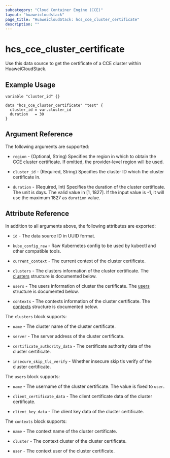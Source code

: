 ```yaml
---
subcategory: "Cloud Container Engine (CCE)"
layout: "huaweicloudstack"
page_title: "HuaweiCloudStack: hcs_cce_cluster_certificate"
description: ""
---
```


# hcs_cce_cluster_certificate

Use this data source to get the certificate of a CCE cluster within HuaweiCloudStack.

## Example Usage

```hcl
variable "cluster_id" {}

data "hcs_cce_cluster_certificate" "test" {
  cluster_id = var.cluster_id
  duration   = 30
}
```

## Argument Reference

The following arguments are supported:

* `region` - (Optional, String) Specifies the region in which to obtain the CCE cluster certificate. If omitted, the
  provider-level region will be used.

* `cluster_id` - (Required, String) Specifies the cluster ID which the cluster certificate in.

* `duration` - (Required, Int) Specifies the duration of the cluster certificate. The unit is days. The valid value in
  [1, 1827]. If the input value is -1, it will use the maximum 1827 as `duration` value.

## Attribute Reference

In addition to all arguments above, the following attributes are exported:

* `id` - The data source ID in UUID format.

* `kube_config_raw` - Raw Kubernetes config to be used by kubectl and other compatible tools.

* `current_context` - The current context of the cluster certificate.

* `clusters` - The clusters information of the cluster certificate.
  The [clusters](#CCECluster_clusters) structure is documented below.

* `users` - The users information of cluster the certificate.
  The [users](#CCECluster_users) structure is documented below.

* `contexts` - The contexts information of the cluster certificate.
  The [contexts](#CCECluster_contexts) structure is documented below.

<a name="CCECluster_clusters"></a>
The `clusters` block supports:

* `name` - The cluster name of the cluster certificate.

* `server` - The server address of the cluster certificate.

* `certificate_authority_data` - The certificate authority data of the cluster certificate.

* `insecure_skip_tls_verify` - Whether insecure skip tls verify of the cluster certificate.

<a name="CCECluster_users"></a>
The `users` block supports:

* `name` - The username of the cluster certificate. The value is fixed to `user`.

* `client_certificate_data` - The client certificate data of the cluster certificate.

* `client_key_data` - The client key data of the cluster certificate.

<a name="CCECluster_contexts"></a>
The `contexts` block supports:

* `name` - The context name of the cluster certificate.

* `cluster` - The context cluster of the cluster certificate.

* `user` - The context user of the cluster certificate.
